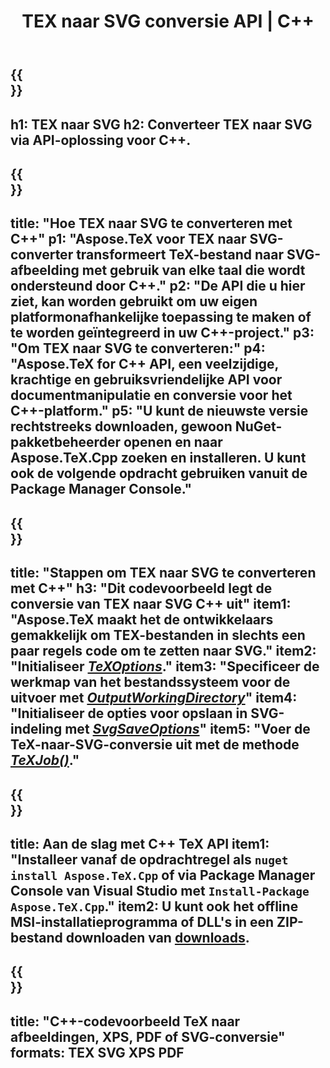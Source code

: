 ﻿---
translation: true
template: /_templates/_conversion-child-cpp.md
title: TEX naar SVG conversie API | C++
description: TeX naar SVG-conversiefunctionaliteit. Integreer deze on-premise C++-bibliotheek in uw project of gebruik platformonafhankelijke applicaties om TeX naar SVG te converteren.
keywords: tex naar svg api cpp, tex2svg integratie c++
url: /cpp/conversion/tex-to-svg/
family: tex
platformtag: cpp
feature: conversion
informat: TEX
outformat: SVG
otherformats: BMP PNG JPEG TIFF PDF XPS
---

{{<section banner>}}
---
h1: TEX naar SVG
h2: Converteer TEX naar SVG via API-oplossing voor C++.
---

{{<section overview>}}
---
title: "Hoe TEX naar SVG te converteren met C++"
p1: "Aspose.TeX voor TEX naar SVG-converter transformeert TeX-bestand naar SVG-afbeelding met gebruik van elke taal die wordt ondersteund door C++."
p2: "De API die u hier ziet, kan worden gebruikt om uw eigen platformonafhankelijke toepassing te maken of te worden geïntegreerd in uw C++-project."
p3: "Om TEX naar SVG te converteren:"
p4: "Aspose.TeX for C++ API, een veelzijdige, krachtige en gebruiksvriendelijke API voor documentmanipulatie en conversie voor het C++-platform."
p5: "U kunt de nieuwste versie rechtstreeks downloaden, gewoon NuGet-pakketbeheerder openen en naar Aspose.TeX.Cpp zoeken en installeren. U kunt ook de volgende opdracht gebruiken vanuit de Package Manager Console."
---

{{<section feature1>}}
---
title: "Stappen om TEX naar SVG te converteren met C++"
h3: "Dit codevoorbeeld legt de conversie van TEX naar SVG C++ uit"
item1: "Aspose.TeX maakt het de ontwikkelaars gemakkelijk om TEX-bestanden in slechts een paar regels code om te zetten naar SVG."
item2: "Initialiseer [*TeXOptions*](https://reference.aspose.com/tex/cpp/class/aspose.te_x.te_x_options)."
item3: "Specificeer de werkmap van het bestandssysteem voor de uitvoer met [*OutputWorkingDirectory*](https://reference.aspose.com/tex/cpp/class/aspose.te_x.te_x_options#aa4f4ea6dab7db5ba1b40800495f16f63)"
item4: "Initialiseer de opties voor opslaan in SVG-indeling met [*SvgSaveOptions*](https://reference.aspose.com/tex/cpp/class/aspose.te_x.presentation.image.svg_save_options)"
item5: "Voer de TeX-naar-SVG-conversie uit met de methode [*TeXJob()*](https://reference.aspose.com/tex/cpp/class/aspose.te_x.te_x_job)."
---

{{<section feature2>}}
---
title: Aan de slag met C++ TeX API
item1: "Installeer vanaf de opdrachtregel als ```nuget install Aspose.TeX.Cpp``` of via Package Manager Console van Visual Studio met ```Install-Package Aspose.TeX.Cpp```."
item2: U kunt ook het offline MSI-installatieprogramma of DLL's in een ZIP-bestand downloaden van [downloads](https://downloads.aspose.com/tex/cpp).
---

{{<section widget>}}
---
title: "C++-codevoorbeeld TeX naar afbeeldingen, XPS, PDF of SVG-conversie"
formats: TEX SVG XPS PDF
---
